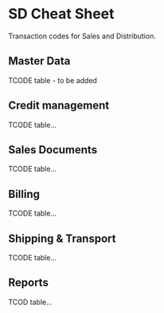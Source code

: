 # SD Cheat Sheet

Transaction codes for Sales and Distribution.

## Master Data

TCODE table - to be added

## Credit management

TCODE table...

## Sales Documents

TCODE table...

## Billing

TCODE table...

## Shipping & Transport

TCODE table...

## Reports

TCOD table...
